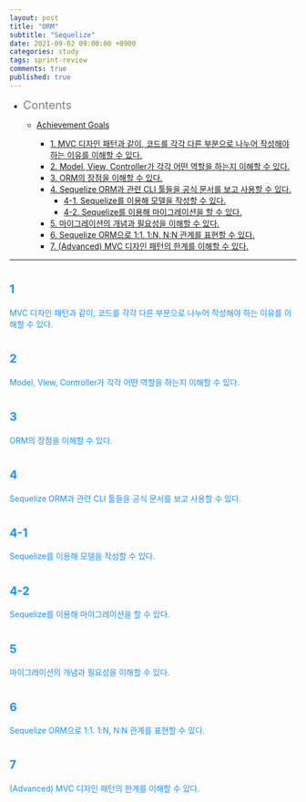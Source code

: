 ```yaml
---
layout: post
title: "ORM"
subtitle: "Sequelize"
date: 2021-09-02 09:00:00 +0900
categories: study
tags: sprint-review
comments: true
published: true
---
```


- <span style="font-size:20px;color:gray">Contents</span>

  - [Achievement Goals](#12)

    - [1. MVC 디자인 패턴과 같이, 코드를 각각 다른 부분으로 나누어 작성해야 하는 이유를 이해할 수 있다.](#1)
    - [2. Model, View, Controller가 각각 어떤 역할을 하는지 이해할 수 있다.](#2)
    - [3. ORM의 장점을 이해할 수 있다.](#3)
    - [4. Sequelize ORM과 관련 CLI 툴들을 공식 문서를 보고 사용할 수 있다.](#4)
      - [4-1. Sequelize를 이용해 모델을 작성할 수 있다.](#4-1)
      - [4-2. Sequelize를 이용해 마이그레이션을 할 수 있다.](#4-2)
    - [5. 마이그레이션의 개념과 필요성을 이해할 수 있다.](#5)
    - [6. Sequelize ORM으로 1:1. 1:N, N:N 관계를 표현할 수 있다.](#6)
    - [7. (Advanced) MVC 디자인 패턴의 한계를 이해할 수 있다.](#7)

---

# <span style="font-size:20px;color:DodgerBlue">1</span>

<span style="color:DodgerBlue">MVC 디자인 패턴과 같이, 코드를 각각 다른 부분으로 나누어 작성해야 하는 이유를 이해할 수 있다.</span>
<br>

# <span style="font-size:20px;color:DodgerBlue">2</span>

<span style="color:DodgerBlue">Model, View, Controller가 각각 어떤 역할을 하는지 이해할 수 있다.</span>
<br>

# <span style="font-size:20px;color:DodgerBlue">3</span>

<span style="color:DodgerBlue">ORM의 장점을 이해할 수 있다.</span>
<br>

# <span style="font-size:20px;color:DodgerBlue">4</span>

<span style="color:DodgerBlue">Sequelize ORM과 관련 CLI 툴들을 공식 문서를 보고 사용할 수 있다.</span>
<br>

# <span style="font-size:20px;color:DodgerBlue">4-1</span>

<span style="color:DodgerBlue">Sequelize를 이용해 모델을 작성할 수 있다.</span>
<br>

# <span style="font-size:20px;color:DodgerBlue">4-2</span>

<span style="color:DodgerBlue">Sequelize를 이용해 마이그레이션을 할 수 있다.</span>
<br>

# <span style="font-size:20px;color:DodgerBlue">5</span>

<span style="color:DodgerBlue">마이그레이션의 개념과 필요성을 이해할 수 있다.</span>
<br>

# <span style="font-size:20px;color:DodgerBlue">6</span>

<span style="color:DodgerBlue">Sequelize ORM으로 1:1. 1:N, N:N 관계를 표현할 수 있다.</span>
<br>

# <span style="font-size:20px;color:DodgerBlue">7</span>

<span style="color:DodgerBlue">(Advanced) MVC 디자인 패턴의 한계를 이해할 수 있다.</span>
<br>
